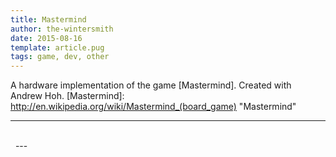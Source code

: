 ```yaml
---
title: Mastermind
author: the-wintersmith
date: 2015-08-16
template: article.pug
tags: game, dev, other
---
```


A hardware implementation of the game [Mastermind].  Created with Andrew Hoh.
[Mastermind]: http://en.wikipedia.org/wiki/Mastermind_(board_game) "Mastermind"

---

<div class="youtube" id="0KtRLMpo1gc"></div><br>
<div class="pdfEmbed" id="mastermind_report"></div>
&nbsp;
---